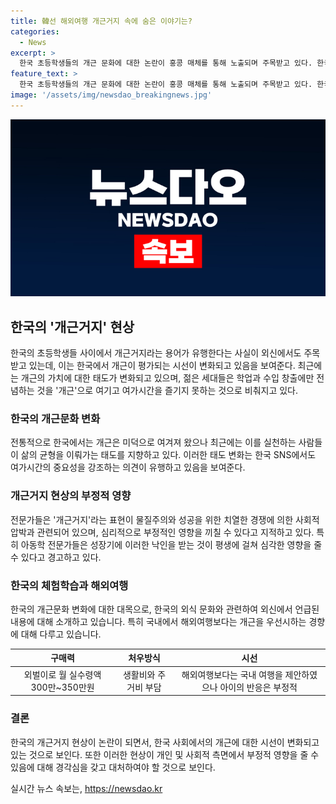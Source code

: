 ```yaml
---
title: 韓선 해외여행 개근거지 속에 숨은 이야기는?
categories:
  - News
excerpt: >
  한국 초등학생들의 개근 문화에 대한 논란이 홍콩 매체를 통해 노출되며 주목받고 있다. 한국의 개근에 대한 태도 변화와 관련하여 사례를 소개하며, 학부모의 경제적 어려움과 아이들의 해외여행 욕구 사이에서의 갈등을 다룬 이 기사는 화제를 모으고 있다. 전문가들은 이러한 개근거지 문화가 사회적 압박과 부정적 영향을 끼칠 수 있다며 우려를 표현하고 있다. 이러한 논란은 한국의 청소년들에게 평생 영향을 미칠 수 있는 문제로 떠올려지고 있다.
feature_text: >
  한국 초등학생들의 개근 문화에 대한 논란이 홍콩 매체를 통해 노출되며 주목받고 있다. 한국의 개근에 대한 태도 변화와 관련하여 사례를 소개하며, 학부모의 경제적 어려움과 아이들의 해외여행 욕구 사이에서의 갈등을 다룬 이 기사는 화제를 모으고 있다. 전문가들은 이러한 개근거지 문화가 사회적 압박과 부정적 영향을 끼칠 수 있다며 우려를 표현하고 있다. 이러한 논란은 한국의 청소년들에게 평생 영향을 미칠 수 있는 문제로 떠올려지고 있다.
image: '/assets/img/newsdao_breakingnews.jpg'
---
```


<p><img src="/assets/img/newsdao_breakingnews.jpg" alt="flaretime 속보" /></p>

<h2 data-ke-size="size26">한국의 '개근거지' 현상</h2>

<p data-ke-size="size16">한국의 초등학생들 사이에서 개근거지라는 용어가 유행한다는 사실이 외신에서도 주목받고 있는데, 이는 한국에서 개근이 평가되는 시선이 변화되고 있음을 보여준다. 최근에는 개근의 가치에 대한 태도가 변화되고 있으며, 젊은 세대들은 학업과 수입 창출에만 전념하는 것을 '개근'으로 여기고 여가시간을 즐기지 못하는 것으로 비춰지고 있다.</p>

<h3 data-ke-size="size24">한국의 개근문화 변화</h3>

<p data-ke-size="size16">전통적으로 한국에서는 개근은 미덕으로 여겨져 왔으나 최근에는 이를 실천하는 사람들이 삶의 균형을 이뤄가는 태도를 지향하고 있다. 이러한 태도 변화는 한국 SNS에서도 여가시간의 중요성을 강조하는 의견이 유행하고 있음을 보여준다.</p>

<h3 data-ke-size="size24">개근거지 현상의 부정적 영향</h3>

<p data-ke-size="size16">전문가들은 '개근거지'라는 표현이 물질주의와 성공을 위한 치열한 경쟁에 의한 사회적 압박과 관련되어 있으며, 심리적으로 부정적인 영향을 끼칠 수 있다고 지적하고 있다. 특히 아동학 전문가들은 성장기에 이러한 낙인을 받는 것이 평생에 걸쳐 심각한 영향을 줄 수 있다고 경고하고 있다.</p>

<h3 data-ke-size="size24">한국의 체험학습과 해외여행</h3>

<p data-ke-size="size16">한국의 개근문화 변화에 대한 대목으로, 한국의 외식 문화와 관련하여 외신에서 언급된 내용에 대해 소개하고 있습니다. 특히 국내에서 해외여행보다는 개근을 우선시하는 경향에 대해 다루고 있습니다.</p>

<table>
    <thead>
        <tr>
            <th style="text-align: center;">구매력</th>
            <th style="text-align: center;">처우방식</th>
            <th style="text-align: center;">시선</th>
        </tr>
    </thead>
    <tbody>
        <tr>
            <td style="text-align: center;">외벌이로 월 실수령액 300만~350만원</td>
            <td style="text-align: center;">생활비와 주거비 부담</td>
            <td style="text-align: center;">해외여행보다는 국내 여행을 제안하였으나 아이의 반응은 부정적</td>
        </tr>
    </tbody>
</table>

<h3 data-ke-size="size24">결론</h3>

<p data-ke-size="size16">한국의 개근거지 현상이 논란이 되면서, 한국 사회에서의 개근에 대한 시선이 변화되고 있는 것으로 보인다. 또한 이러한 현상이 개인 및 사회적 측면에서 부정적 영향을 줄 수 있음에 대해 경각심을 갖고 대처하여야 할 것으로 보인다.</p>
실시간 뉴스 속보는, <a href="https://newsdao.kr" rel="dofollow">https://newsdao.kr</a>


